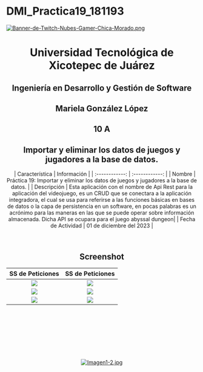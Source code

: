 # DMI_Practica19_181193


[![Banner-de-Twitch-Nubes-Gamer-Chica-Morado.png](https://i.postimg.cc/15q3LFXF/Banner-de-Twitch-Nubes-Gamer-Chica-Morado.png)](https://postimg.cc/MvzwBvyZ)

<div align="center">
  
# Universidad Tecnológica de Xicotepec de Juárez


## Ingeniería en Desarrollo y Gestión de Software
## Mariela González López
## 10 A
## Importar y eliminar los datos de juegos y jugadores a la base de datos.
&nbsp;
&nbsp;
|  Característica |  Información |
| :------------: | :------------: |
| Nombre  |  Práctica 19: Importar y eliminar los datos de juegos y jugadores a la base de datos. |
| Descripción  | Esta aplicación con el nombre de Api Rest para la aplicación del videojuego, es un CRUD que se conectara a la aplicación integradora, el cual se usa para referirse a las funciones básicas en bases de datos o la capa de persistencia en un software, en pocas palabras es un acrónimo para las maneras en las que se puede operar sobre información almacenada. Dicha API se ocupara para el juego abyssal dungeon|
|  Fecha de Actividad  | 01 de diciembre del 2023  |

&nbsp;
&nbsp;

## Screenshot 

|  SS de Peticiones| SS de Peticiones |    
| :------------: | :------------: | 
|  <img src="https://i.postimg.cc/904R461c/importar.png"/> | <img src="https://i.postimg.cc/Yq0KFp16/importarplayer.png"/>  |
|  <img src="https://i.postimg.cc/Yq0KFp16/importarplayer.png"/> | <img src="https://i.postimg.cc/GhCz0zpH/eliminar.png"/> |
|  <img src="https://i.postimg.cc/cLjsCv2t/eliminados.png"/> | <img src="https://i.postimg.cc/fyh7NTD6/eliminarplayer.png"/>  |
&nbsp;
&nbsp;

&nbsp;
&nbsp;




<br>
<br>
<br>

[![Imagen1-2.jpg](https://i.postimg.cc/x1swjyVj/Imagen1-2.jpg)](https://postimg.cc/0zwWcSNh)
